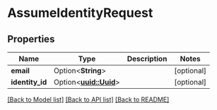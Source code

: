 # AssumeIdentityRequest

## Properties

Name | Type | Description | Notes
------------ | ------------- | ------------- | -------------
**email** | Option<**String**> |  | [optional]
**identity_id** | Option<[**uuid::Uuid**](uuid::Uuid.md)> |  | [optional]

[[Back to Model list]](../README.md#documentation-for-models) [[Back to API list]](../README.md#documentation-for-api-endpoints) [[Back to README]](../README.md)


